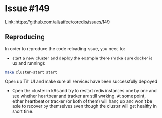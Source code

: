 # Issue #149

Link: https://github.com/alisaifee/coredis/issues/149

## Reproducing

In order to reproduce the code reloading issue, you need to:

- start a new cluster and deploy the example there (make sure docker is up and running):

```sh
make cluster-start start
```

Open up Tilt UI and make sure all services have been successfully deployed

- Open the cluster in k9s and try to restart redis instances one by one and see whether heartbear and tracker are still working.
  At some point, either heartbeat or tracker (or both of them) will hang up and won't be able to recover by themselves even though the cluster will get healthy in short time.